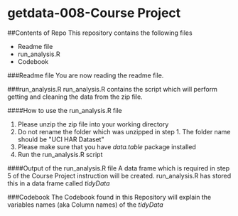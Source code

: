 getdata-008-Course Project
===========
##Contents of Repo
This repository contains the following files

- Readme file
- run_analysis.R
- Codebook

###Readme file
You are now reading the readme file.

###run_analysis.R
run_analysis.R contains the script which will perform getting and cleaning the data from the zip file.

####How to use the run_analysis.R file
1. Please unzip the zip file into your working directory
2. Do not rename the folder which was unzipped in step 1. The folder name should be "UCI HAR Dataset"
3. Please make sure that you have _data.table_ package installed
4. Run the run_analysis.R script

####Output of the run_analysis.R file
A data frame which is required in step 5 of the Course Project instruction will be created. run_analysis.R has stored this in a data frame called _tidyData_

###Codebook
The Codebook found in this Repository will explain the variables names (aka Column names) of the _tidyData_
